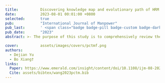 ```yaml
---
title:          Discovering knowledge map and evolutionary path of HRM and ER: using the STM combined with Word2vec
date:           2023-08-01 00:01:00 +0800
selected:       true
pub:            "International Journal of Manpower"
pub_last:       ' <span class="badge badge-pill badge-custom badge-dark">Journal</span>'
pub_date:       "2023"
abstract: >- The purpose of this study is to comprehensively review the human resource management (HRM) and employment relations (ERs) field and explore the knowledge map, knowledge evolution trends and paths and paradigm shifts within this field. The Structural Topic Model in combination with Word2vec is proposed and applied in this work. First, this paper detects and interprets the research topics by reviewing 23,786 papers from 29 important journals in this field from 1990 to 2021. Then, this research explores popularity trends by aggregating topic proportions from a temporal perspective. Finally, this work explores the research topic evolution from the semantic perspective. This paper obtains the following findings. (1) Sixteen research topics are identified, which provide the basic research overview of the whole field. (2) The changes in topic popularity over time map the tendency for employee benefits to be valued. (3) The evolutionary trajectories of temporal local topics are provided, which reflect the mechanisms of the paradigm and ideological migration and fusion. This work adopts state-of-the-art textual as well as semantic mining techniques to establish a comprehensive knowledge map for HRM and ER research. Furthermore, these results uniquely demonstrate the pluralistic ideological orientation at the social level is gradually integrated into more micro levels, such as enterprises and individuals. These are the contents that were mentioned from previous studies by scholars, but not meticulously verified and interpreted.

cover:          assets/images/covers/pctmf.png
authors:
  - Dejian Yu
  - Bo Xiang†
links:
  Paper: https://www.emerald.com/insight/content/doi/10.1108/ijm-08-2022-0353/full/html
  Cite: assets/bibtex/wang2023pctm.bib
---
```

